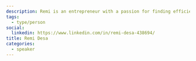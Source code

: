 ```yaml
---
description: Remi is an entrepreneur with a passion for finding efficiencies and a belief that public transportation is essential for the public good. His background is in operations and logistics and received an electrical engineering and management science degree from the University of Waterloo.
tags:
  - type/person
social:
  linkedin: https://www.linkedin.com/in/remi-desa-438694/
title: Remi Desa
categories:
  - speaker
---
```

